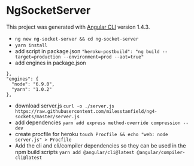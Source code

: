 # NgSocketServer

This project was generated with [Angular CLI](https://github.com/angular/angular-cli) version 1.4.3.

- `ng new ng-socket-server && cd ng-socket-server`
- `yarn install`
- add script in package.json `"heroku-postbuild": "ng build --target=production --environment=prod --aot=true"`
- add engines in package.json
```
},
"engines": {
  "node": "6.9.0",
  "yarn": "1.0.2"
},
```
- download server.js `curl -o ./server.js https://raw.githubusercontent.com/milesstanfield/ng4-sockets/master/server.js`
- add dependencies `yarn add express method-override compression --dev`
- create procfile for heroku `touch Procfile && echo "web: node server.js" > Procfile`
- Add the cli and cli/compiler dependencies so they can be used in the npm build scripts `yarn add @angular/cli@latest @angular/compiler-cli@latest`
